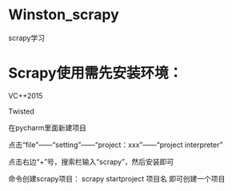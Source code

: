 # Winston_scrapy
scrapy学习

# Scrapy使用需先安装环境：
VC++2015

Twisted

在pycharm里面新建项目

点击“file”——“setting”——“project：xxx”——“project interpreter”

点击右边“+”号，搜索栏输入“scrapy”，然后安装即可

命令创建scrapy项目：
scrapy startproject 项目名
即可创建一个项目